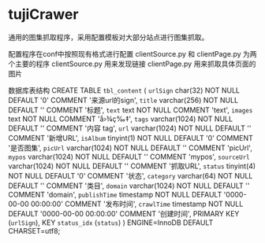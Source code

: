 # tujiCrawer
通用的图集抓取程序，采用配置模板对大部分站点进行图集抓取。

配置程序在conf中按照现有格式进行配置
clientSource.py 和 clientPage.py 为两个主要的程序
clientSource.py 用来发现链接
clientPage.py 用来抓取具体页面的图片

数据库表结构
 CREATE TABLE `tbl_content` (
  `urlSign` char(32) NOT NULL DEFAULT '0' COMMENT '来源url的sign',
  `title` varchar(256) NOT NULL DEFAULT '' COMMENT '标题',
  `text` text NOT NULL COMMENT 'text',
  `images` text NOT NULL COMMENT 'å›¾ç‰‡',
  `tags` varchar(1024) NOT NULL DEFAULT '' COMMENT '内容 tag',
  `url` varchar(1024) NOT NULL DEFAULT '' COMMENT '新增URL',
  `isAlbum` tinyint(1) NOT NULL DEFAULT '0' COMMENT '是否图集',
  `picUrl` varchar(1024) NOT NULL DEFAULT '' COMMENT 'picUrl',
  `mypos` varchar(1024) NOT NULL DEFAULT '' COMMENT 'mypos',
  `sourceUrl` varchar(1024) NOT NULL DEFAULT '' COMMENT '抓取URL',
  `status` tinyint(4) NOT NULL DEFAULT '0' COMMENT '状态',
  `category` varchar(64) NOT NULL DEFAULT '' COMMENT '类目',
  `domain` varchar(1024) NOT NULL DEFAULT '' COMMENT 'domain',
  `publishTime` timestamp NOT NULL DEFAULT '0000-00-00 00:00:00' COMMENT '发布时间',
  `crawlTime` timestamp NOT NULL DEFAULT '0000-00-00 00:00:00' COMMENT '创建时间',
  PRIMARY KEY (`urlSign`),
  KEY `status_idx` (`status`)
) ENGINE=InnoDB DEFAULT CHARSET=utf8;
